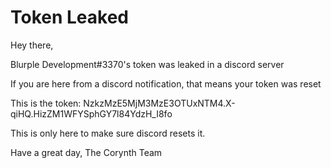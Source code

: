 # Token Leaked
Hey there,

Blurple Development#3370's token was leaked in a discord server

If you are here from a discord notification, that means your token was reset

This is the token: NzkzMzE5MjM3MzE3OTUxNTM4.X-qiHQ.HizZM1WFYSphGY7l84YdzH_I8fo

This is only here to make sure discord resets it.

Have a great day,
The Corynth Team